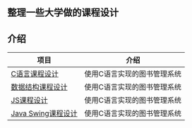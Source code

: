 整理一些大学做的课程设计
---------

## 介绍
|                项目             |           介绍            |
|  -----------------------------  | ------------------------  |
| [C语言课程设计](./c语言)          | 使用C语言实现的图书管理系统 |
| [数据结构课程设计](./数据结构)     | 使用C语言实现的图书管理系统 |
| [JS课程设计](./JavaScript)        | 使用C语言实现的图书管理系统 |
| [Java Swing课程设计](./JavaSwing) | 使用C语言实现的图书管理系统 |